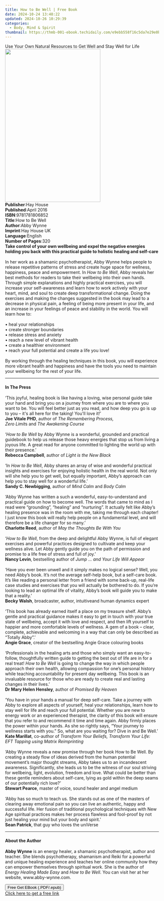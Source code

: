 ```yaml
---
title: How to Be Well | Free Book
date: 2024-10-24 13:48:22
updated: 2024-10-26 10:29:39
categories:
  - Body, Mind & Spirit
thumbnail: https://thmb-001-ebook.techidaily.com/e9ebb558f16c5da7e29e0b2fd0b6406c7eeaba7ec130c303642d63e1e5b6120b.jpg
---
```

<main id="book-container">
  <div class="flex flex-col">
    <div class="book-brief flex-1 py-6 px-4 sm:p-6 md:py-10 md:px-8">
      <!-- brief-->
      <div class="book-brief-main">
        Use Your Own Natural Resources to Get Well and Stay Well for Life
      </div>
    </div>
    <div
      class="book-meta-info flex-1 grid gap-4 col-start-1 col-end-3 row-start-1 sm:mb-6 sm:grid-cols-4 lg:gap-6 lg:col-start-2 lg:row-end-6 lg:row-span-6 lg:mb-0"
    >
      <div
        class="book-meta-info-left place-content-center mt-4 p-4 text-sm leading-6 col-start-2 col-span-2 dark:text-slate-400"
      >
        <img
          class="w-full h-500 object-cover rounded-lg sm:h-255 sm:col-span-2 lg:col-span-full"
          src="https://img-001-ebook.techidaily.com/ddaebbb5909110790977430ec57c661080f7cb68b14f133667c4c29404fa281c.jpg"
          alt=""
          width="312"
          height="500"
        />
      </div>
      <div
        class="book-meta-info-right mt-2 col-start-1 row-start-2 col-span-3 self-center"
      >
        <!-- meta data  -->
        <div class="flex flex-col px-4 md:px-8">
          <div class="flex-1">
            <strong>Publisher</strong>:<span class="px-2">Hay House</span>
          </div>
          <div class="flex-1">
            <strong>Published</strong>:<span class="px-2">April 2016</span>
          </div>
          <div class="flex-1">
            <strong>ISBN</strong>:<span class="px-2">9781781806852</span>
          </div>
          <div class="flex-1">
            <strong>Title</strong>:<span class="px-2">How to Be Well</span>
          </div>
          <div class="flex-1">
            <strong>Author</strong>:<span class="px-2">Abby Wynne</span>
          </div>
          <div class="flex-1">
            <strong>Imprint</strong>:<span class="px-2">Hay House UK</span>
          </div>
          <div class="flex-1">
            <strong>Language</strong>:<span class="px-2">English</span>
          </div>
          <div class="flex-1">
            <strong>Number of Pages</strong>:<span class="px-2">320</span>
          </div>
        </div>
      </div>
    </div>
    <div class="book-description flex-1 py-6 px-4 sm:p-6 md:py-10 md:px-8">
      <div class="book-description-main">
        <div accordion-content="" id="description">
          <b
            >Take control of your own wellbeing and expel the negative energies
            holding you back with this practical guide to holistic healing and
            self-care </b
          ><br />
          &nbsp;<br />
          In her work as a shamanic psychotherapist, Abby Wynne helps people to
          release repetitive patterns of stress and create huge space for
          wellness, happiness, peace and empowerment. In&nbsp;<i
            >How to Be Well</i
          >, Abby reveals her best methods for readers to take their wellbeing
          into their own hands. Through simple explanations and highly practical
          exercises, you will increase your self-awareness and learn how to work
          actively with your heart, mind, and soul to create deep
          transformational change. Doing the exercises and making the changes
          suggested in the book may lead to a decrease in physical pain, a
          feeling of being more present in your life, and an increase in your
          feelings of peace and stability in the world. You will learn how
          to:<br /><br />
          • heal your relationships<br />
          •&nbsp;create stronger boundaries<br />
          •&nbsp;release stress and anxiety<br />
          •&nbsp;reach a new level of vibrant health<br />
          •&nbsp;create a healthier environment<br />
          •&nbsp;reach your full potential and create a life you love!<br /><br />
          By working through the healing techniques in this book, you will
          experience more vibrant health and happiness and have the tools you
          need to maintain your wellbeing for the rest of your life.
        </div>
        <div class="accordion-fader"></div>
      </div>
    </div>
    <div class="book-excerpts flex-1 py-6 px-4 sm:p-6 md:py-10 md:px-8">
      <!-- excerpts-->
      <div class="book-excerpts-main">
        <hr />
        <h4 class="placeholder placeholder-heading">
          <span>In The Press</span>
        </h4>
        <p>
          ‘This joyful, healing book is like having a loving, wise personal
          guide take your hand and bring you on a journey from where you are to
          where you want to be. You will feel better just as you read, and how
          deep you go is up to you – it's all here for the taking! You'll love
          it!’<br /><b>Joe Vitale&nbsp;PHD</b>, author&nbsp;of&nbsp;<i
            >The&nbsp;Remembering Process, Zero&nbsp;Limit</i
          >s&nbsp;and&nbsp;<i>The&nbsp;Awakening&nbsp;Course</i><br /><br />‘<i
            >How to Be Well</i
          >&nbsp;by Abby Wynne is a wonderful, grounded and practical guidebook
          to help us release those heavy energies that stop us from living a
          joyous life. A great read for anyone committed to lighting the world
          up with their presence.’&nbsp;<br /><b>Rebecca&nbsp;Campbell</b>,
          author&nbsp;of&nbsp;<i>Light&nbsp;is&nbsp;the&nbsp;New&nbsp;Black</i
          ><br /><br />‘In&nbsp;<i>How to Be Well</i>, Abby shares an array of
          wise and wonderful practical insights and exercises for enjoying
          holistic health in the real world. Not only will she help you to get
          well, but equally important, Abby’s approach can help you to stay well
          for a wonderful life.’<br /><b>Sandy&nbsp;C. Newbigging</b>,
          author&nbsp;of&nbsp;<i>Mind Calm&nbsp;</i>and&nbsp;<i
            >Body Calm&nbsp;</i
          ><br /><br />‘Abby Wynne has written a such a wonderful,
          easy-to-understand and practical guide on how to become well. The
          words that came to mind as I read were “grounding”, “healing” and
          “nurturing”. It actually felt like Abby’s healing presence was in the
          room with me, taking me through each chapter! I just know this book
          will really help people on a fundamental level, and will therefore be
          a life changer for so many.’<br /><b>Charlotte&nbsp;Reed</b>,
          author&nbsp;of&nbsp;<i
            >May&nbsp;the&nbsp;Thoughts&nbsp;Be&nbsp;With&nbsp;You</i
          ><br /><br />‘<i>How to Be Well</i>, from the deep and delightful Abby
          Wynne, is full of elegant exercises and powerful practices designed to
          cultivate and keep your wellness alive. Let Abby gently guide you on
          the path of permission and promise to a life free of stress and full
          of joy.’&nbsp;<br /><b>Nancy&nbsp;Levin</b>,
          bestselling&nbsp;author&nbsp;of&nbsp;<i
            >Jump&nbsp;... and&nbsp;Your&nbsp;Life&nbsp;Will&nbsp;Appear</i
          ><br /><br />‘Have you ever been unwell and it simply makes no logical
          sense? Well, you need Abby’s book. It’s not the average self-help
          book, but a self-care book. It’s like reading a personal letter from a
          friend with some back-up, real-life case studies and exercises that
          you will actually be bothered to do. If you’re looking to lead an
          optimal life of vitality, Abby’s book will guide you to make that a
          reality.’&nbsp;<br /><b>Becky&nbsp;Walsh</b>, broadcaster, author,
          intuitiveand&nbsp;human&nbsp;dynamics expert<br /><br />‘This book has
          already earned itself a place on my treasure shelf. Abby’s gentle and
          practical guidance makes it easy to get in touch with your true state
          of wellbeing, accept it with love and respect, and then lift yourself
          to happier and more comfortable levels of wellness. A gem of a book –
          clear, complete, achievable and welcoming in a way that can only be
          described as “Totally Abby”.’<br /><b>Angie&nbsp;Grace</b>,
          creator&nbsp;of&nbsp;the&nbsp;bestselling&nbsp;Angie&nbsp;Grace&nbsp;colouring&nbsp;books<br /><br />‘Professionals
          in the healing arts and those who simply want an easy-to-follow,
          thoughtfully written guide to getting the best out of life are in for
          a real treat!&nbsp;<i>How to Be Well</i>&nbsp;is going to change the
          way in which people approach their own health, allowing compassion for
          one’s personal history while teaching accountability for present day
          wellbeing. This book is an invaluable resource for those who are ready
          to create real and lasting changes in their lives.’<br /><b
            >Dr&nbsp;Mary&nbsp;Helen&nbsp;Hensley</b
          >, author&nbsp;of&nbsp;<i>Promised&nbsp;By&nbsp;Heaven</i
          ><br /><br />‘You have in your hands a manual for deep self-care. Take
          a journey with Abby to explore all aspects of yourself, heal your
          relationships, learn how to stay well for life and reach your full
          potential. Whether you are new to energy work or an experienced
          therapist, the clarity of this book will ensure that you refer to and
          recommend it time and time again. Abby firmly places the power within
          your hands. As she so rightly says, “Your journey to wellness starts
          with you.” So, what are you waiting for? Dive in and Be Well.’<br /><b
            >Kate&nbsp;Marillat</b
          >, co-author&nbsp;of&nbsp;<i
            >Transform&nbsp;Your&nbsp;Beliefs, Transform Your&nbsp;Life: EFT
            Tapping&nbsp;using Matrix&nbsp;Reimprinting</i
          ><br /><br />‘Abby Wynne reveals a new promise through her book How to
          Be Well. By creating a steady flow of ideas derived from the human
          potential movement’s major thought streams, Abby takes us to an
          incandescent awareness. Significantly, she leads us to be the witness
          of our soul striving for wellbeing, light, evolution, freedom and
          love. What could be better than these gentle reminders about
          self-care, lying as gold within the deep seams of our potentially rich
          love?’<br /><b>Stewart Pearce</b>, master&nbsp;of&nbsp;voice,
          sound&nbsp;healer&nbsp;and&nbsp;angel medium<br /><br />‘Abby has so
          much to teach us. She stands out as one of the masters of clearing
          away emotional pain so you can live an authentic, happy and successful
          life. Her fusion of traditional psychological techniques with New Age
          spiritual practices makes her process flawless and fool-proof by not
          just healing your mind but your body and spirit.’<br /><b
            >Sean Patrick</b
          >, that guy who loves&nbsp;the uniVerse
        </p>
      </div>
    </div>
    <div class="book-about-author flex-1 py-6 px-4 sm:p-6 md:py-10 md:px-8">
      <!-- about author-->
      <div class="book-main-author-main">
        <hr />
        <h4 class="placeholder placeholder-heading">
          <span>About the Author</span>
        </h4>
        <p>
          <b>Abby Wynne</b> is an energy healer, a shamanic psychotherapist,
          author and teacher. She blends psychotherapy, shamanism and Reiki for
          a powerful and unique healing experience and teaches her online
          community how they can empower themselves through spiritual work. She
          is the author of <i>Energy Healing Made Easy </i>and
          <i>How to Be Well</i>. You can visit her at her website,
          www.abby-wynne.com.
        </p>
      </div>
    </div>
    <div class="book-free-get flex-1 py-6 px-4 sm:p-6 md:py-10 md:px-8">
      <button
        id="btn-free-get"
        class="bg-blue-500 hover:bg-blue-700 text-white font-bold py-2 px-4 rounded"
      >
        Free Get EBook (.PDF/.epub)
      </button>
      <div id="countdown-display" class="px-2 text-lg mt-2"></div>
      <a
        id="free-link"
        class="hidden bg-blue-500 hover:bg-blue-700 text-white font-bold py-2 px-4 rounded"
        href="https://www.ebooks.com/en-us/book/96317484/how-to-be-well/abby-wynne/"
        target="_blank"
        >Click here to get a free link</a
      >
    </div>
    <script>
      let countdownTime = 0;
      let countdownInterval = null;
      document
        .getElementById('btn-free-get')
        .addEventListener('click', startCountdown);
      function startCountdown() {
        countdownTime = new Date().getTime() + 60000 * 3;
        countdownInterval = setInterval(updateCountdown, 1000);
        document.getElementById('btn-free-get').disabled = true;
        document
          .getElementById('btn-free-get')
          .classList.add('bg-gray-500', 'cursor-not-allowed');
      }
      function updateCountdown() {
        let currentTime = new Date().getTime();
        let timeLeft = countdownTime - currentTime;
        let secondsLeft = Math.floor(timeLeft / 1000);
        document.getElementById('countdown-display').innerHTML =
          `Remaining time: ${secondsLeft} seconds.`;
        if (secondsLeft <= 0) {
          clearInterval(countdownInterval);
          document.getElementById('btn-free-get').classList.add('hidden');
          document.getElementById('free-link').classList.remove('hidden');
          document.getElementById('countdown-display').innerHTML = '';
        }
      }
    </script>
  </div>
</main>
